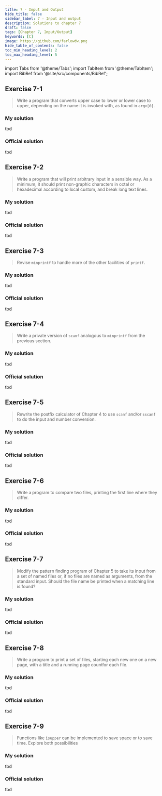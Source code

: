 ```yaml
---
title: 7 - Input and Output
hide_title: false
sidebar_label: 7 - Input and output
description: Solutions to chapter 7
draft: false
tags: [Chapter 7, Input/Output]
keywords: [C]
image: https://github.com/farlowdw.png
hide_table_of_contents: false
toc_min_heading_level: 2
toc_max_heading_level: 5
---
```


import Tabs from '@theme/Tabs';
import TabItem from '@theme/TabItem';
import BibRef from '@site/src/components/BibRef';

## Exercise 7-1

> Write a program that converts upper case to lower or lower case
> to upper, depending on the name it is invoked with, as found in `argv[0]`. <BibRef id='KR1988' pages='p. 153'></BibRef>

### My solution

tbd

### Official solution

tbd

## Exercise 7-2

> Write a program that will print arbitrary input in a sensible way.
> As a minimum, it should print non-graphic characters in octal or hexadecimal
> according to local custom, and break long text lines. <BibRef id='KR1988' pages='p. 155'></BibRef>

### My solution

tbd

### Official solution

tbd

## Exercise 7-3

> Revise `minprintf` to handle more of the other facilities of
> `printf`. <BibRef id='KR1988' pages='p. 157'></BibRef>

### My solution

tbd

### Official solution

tbd

## Exercise 7-4

> Write a private version of `scanf` analogous to `minprintf` from
> the previous section.

<BibRef id='KR1988' pages='p. 159'></BibRef>

### My solution

tbd

### Official solution

tbd

## Exercise 7-5

> Rewrite the postfix calculator of Chapter 4 to use `scanf` and/or
> `sscanf` to do the input and number conversion. <BibRef id='KR1988' pages='p. 159'></BibRef>

### My solution

tbd

### Official solution

tbd

## Exercise 7-6

> Write a program to compare two files, printing the first line
> where they differ. <BibRef id='KR1988' pages='p. 165'></BibRef>

### My solution

tbd

### Official solution

tbd

## Exercise 7-7

> Modify the pattern finding program of Chapter 5 to take its input
> from a set of named files or, if no files are named as arguments, from the standard
> input. Should the file name be printed when a matching line is found? <BibRef id='KR1988' pages='p. 165'></BibRef>

### My solution

tbd

### Official solution

tbd

## Exercise 7-8

> Write a program to print a set of files, starting each new one on a
> new page, with a title and a running page countfor each file. <BibRef id='KR1988' pages='p. 165'></BibRef>

### My solution

tbd

### Official solution

tbd

## Exercise 7-9

> Functions like `isupper` can be implemented to save space or to
> save time. Explore both possibilities <BibRef id='KR1988' pages='p. 168'></BibRef>

### My solution

tbd

### Official solution

tbd
